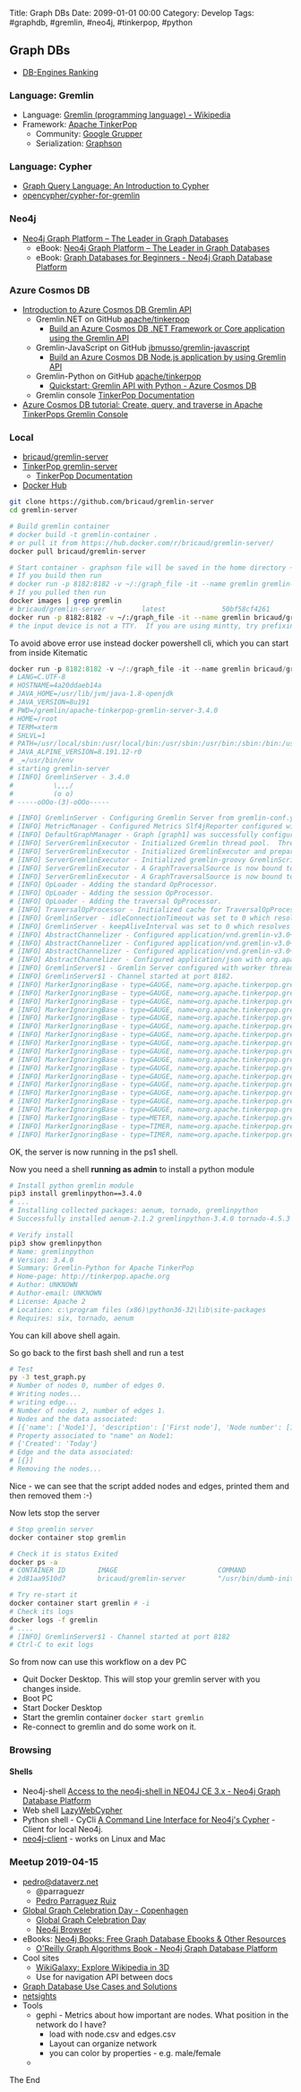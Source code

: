 Title:  Graph DBs
Date: 2099-01-01 00:00
Category: Develop
Tags: #graphdb, #gremlin, #neo4j, #tinkerpop, #python

## Graph DBs

* [DB-Engines Ranking](https://db-engines.com/en/ranking/graph+dbms)

### Language: Gremlin

* Language: [Gremlin (programming language) - Wikipedia](https://en.wikipedia.org/wiki/Gremlin_(programming_language))
* Framework: [Apache TinkerPop](http://tinkerpop.apache.org/)
    * Community: [Google Grupper](https://groups.google.com/forum/#!forum/gremlin-users)
    * Serialization: [Graphson](http://tinkerpop.apache.org/docs/3.4.1/dev/io/#graphson)

### Language: Cypher

* [Graph Query Language: An Introduction to Cypher](https://neo4j.com/developer/cypher-query-language/)
* [opencypher/cypher-for-gremlin](https://github.com/opencypher/cypher-for-gremlin)

### Neo4j

* [Neo4j Graph Platform – The Leader in Graph Databases](https://neo4j.com/)
    * eBook: [Neo4j Graph Platform – The Leader in Graph Databases](https://neo4j.com/)
    * eBook: [Graph Databases for Beginners - Neo4j Graph Database Platform](https://neo4j.com/whitepapers/graph-databases-beginners-ebook/?ref=home)

### Azure Cosmos DB

* [Introduction to Azure Cosmos DB Gremlin API](https://docs.microsoft.com/en-us/azure/cosmos-db/graph-introduction)
    * Gremlin.NET on GitHub [apache/tinkerpop](https://github.com/apache/tinkerpop/tree/master/gremlin-dotnet)
        * [Build an Azure Cosmos DB .NET Framework or Core application using the Gremlin API](https://docs.microsoft.com/en-us/azure/cosmos-db/create-graph-dotnet)
    * Gremlin-JavaScript on GitHub [jbmusso/gremlin-javascript](https://github.com/jbmusso/gremlin-javascript)
        * [Build an Azure Cosmos DB Node.js application by using Gremlin API](https://docs.microsoft.com/en-us/azure/cosmos-db/create-graph-nodejs)
    * Gremlin-Python on GitHub [apache/tinkerpop](https://github.com/apache/tinkerpop/tree/master/gremlin-python)
        * [Quickstart: Gremlin API with Python - Azure Cosmos DB](https://docs.microsoft.com/en-us/azure/cosmos-db/create-graph-python)
    * Gremlin console [TinkerPop Documentation](https://tinkerpop.apache.org/docs/current/reference/#gremlin-console)
* [Azure Cosmos DB tutorial: Create, query, and traverse in Apache TinkerPops Gremlin Console](https://docs.microsoft.com/en-us/azure/cosmos-db/create-graph-gremlin-console)

### Local

* [bricaud/gremlin-server](https://github.com/bricaud/gremlin-server)
* [TinkerPop gremlin-server](https://tinkerpop.apache.org/docs/current/reference/#gremlin-server)
    * [TinkerPop Documentation](https://tinkerpop.apache.org/docs/current/reference/#connecting-gremlin-server)
* [Docker Hub](https://hub.docker.com/_/neo4j)

```bash
git clone https://github.com/bricaud/gremlin-server
cd gremlin-server

# Build gremlin container
# docker build -t gremlin-container .
# or pull it from https://hub.docker.com/r/bricaud/gremlin-server/
docker pull bricaud/gremlin-server

# Start container - graphson file will be saved in the home directory ~/
# If you build then run
# docker run -p 8182:8182 -v ~/:/graph_file -it --name gremlin gremlin-container
# If you pulled then run
docker images | grep gremlin
# bricaud/gremlin-server         latest              50bf58cf4261        2 months ago        431MB
docker run -p 8182:8182 -v ~/:/graph_file -it --name gremlin bricaud/gremlin-server
# the input device is not a TTY.  If you are using mintty, try prefixing the command with 'winpty'
```

To avoid above error use instead docker powershell cli, which you can start from inside Kitematic
```ps1
docker run -p 8182:8182 -v ~/:/graph_file -it --name gremlin bricaud/gremlin-server
# LANG=C.UTF-8
# HOSTNAME=4a20ddaeb14a
# JAVA_HOME=/usr/lib/jvm/java-1.8-openjdk
# JAVA_VERSION=8u191
# PWD=/gremlin/apache-tinkerpop-gremlin-server-3.4.0
# HOME=/root
# TERM=xterm
# SHLVL=1
# PATH=/usr/local/sbin:/usr/local/bin:/usr/sbin:/usr/bin:/sbin:/bin:/usr/lib/jvm/java-1.8-openjdk/jre/bin:/usr/lib/jvm/java-1.8-openjdk/bin
# JAVA_ALPINE_VERSION=8.191.12-r0
# _=/usr/bin/env
# starting gremlin-server
# [INFO] GremlinServer - 3.4.0
#          \,,,/
#          (o o)
# -----oOOo-(3)-oOOo-----

# [INFO] GremlinServer - Configuring Gremlin Server from gremlin-conf.yaml
# [INFO] MetricManager - Configured Metrics Slf4jReporter configured with interval=180000ms and loggerName=org.apache.tinkerpop.gremlin.server.Settings$Slf4jReporterMetrics
# [INFO] DefaultGraphManager - Graph [graph1] was successfully configured via [gremlin-graph-main.properties].
# [INFO] ServerGremlinExecutor - Initialized Gremlin thread pool.  Threads in pool named with pattern gremlin-*
# [INFO] ServerGremlinExecutor - Initialized GremlinExecutor and preparing GremlinScriptEngines instances.
# [INFO] ServerGremlinExecutor - Initialized gremlin-groovy GremlinScriptEngine and registered metrics
# [INFO] ServerGremlinExecutor - A GraphTraversalSource is now bound to [g] with graphtraversalsource[tinkergraph[vertices:0 edges:0], standard]
# [INFO] ServerGremlinExecutor - A GraphTraversalSource is now bound to [g1] with graphtraversalsource[tinkergraph[vertices:0 edges:0], standard]
# [INFO] OpLoader - Adding the standard OpProcessor.
# [INFO] OpLoader - Adding the session OpProcessor.
# [INFO] OpLoader - Adding the traversal OpProcessor.
# [INFO] TraversalOpProcessor - Initialized cache for TraversalOpProcessor with size 1000 and expiration time of 600000 ms
# [INFO] GremlinServer - idleConnectionTimeout was set to 0 which resolves to 0 seconds when configuring this value - this feature will be disabled
# [INFO] GremlinServer - keepAliveInterval was set to 0 which resolves to 0 seconds when configuring this value - this feature will be disabled
# [INFO] AbstractChannelizer - Configured application/vnd.gremlin-v3.0+gryo with org.apache.tinkerpop.gremlin.driver.ser.GryoMessageSerializerV3d0
# [INFO] AbstractChannelizer - Configured application/vnd.gremlin-v3.0+gryo-stringd with org.apache.tinkerpop.gremlin.driver.ser.GryoMessageSerializerV3d0
# [INFO] AbstractChannelizer - Configured application/vnd.gremlin-v3.0+json with org.apache.tinkerpop.gremlin.driver.ser.GraphSONMessageSerializerV3d0
# [INFO] AbstractChannelizer - Configured application/json with org.apache.tinkerpop.gremlin.driver.ser.GraphSONMessageSerializerV3d0
# [INFO] GremlinServer$1 - Gremlin Server configured with worker thread pool of 1, gremlin pool of 8 and boss thread pool of 1.
# [INFO] GremlinServer$1 - Channel started at port 8182.
# [INFO] MarkerIgnoringBase - type=GAUGE, name=org.apache.tinkerpop.gremlin.server.GremlinServer.gremlin-groovy.sessionless.class-cache.average-load-penalty, value=1.1320263E9
# [INFO] MarkerIgnoringBase - type=GAUGE, name=org.apache.tinkerpop.gremlin.server.GremlinServer.gremlin-groovy.sessionless.class-cache.estimated-size, value=2
# [INFO] MarkerIgnoringBase - type=GAUGE, name=org.apache.tinkerpop.gremlin.server.GremlinServer.gremlin-groovy.sessionless.class-cache.eviction-count, value=0
# [INFO] MarkerIgnoringBase - type=GAUGE, name=org.apache.tinkerpop.gremlin.server.GremlinServer.gremlin-groovy.sessionless.class-cache.eviction-weight, value=0
# [INFO] MarkerIgnoringBase - type=GAUGE, name=org.apache.tinkerpop.gremlin.server.GremlinServer.gremlin-groovy.sessionless.class-cache.hit-count, value=0
# [INFO] MarkerIgnoringBase - type=GAUGE, name=org.apache.tinkerpop.gremlin.server.GremlinServer.gremlin-groovy.sessionless.class-cache.hit-rate, value=0.0
# [INFO] MarkerIgnoringBase - type=GAUGE, name=org.apache.tinkerpop.gremlin.server.GremlinServer.gremlin-groovy.sessionless.class-cache.load-count, value=2
# [INFO] MarkerIgnoringBase - type=GAUGE, name=org.apache.tinkerpop.gremlin.server.GremlinServer.gremlin-groovy.sessionless.class-cache.load-failure-count, value=0
# [INFO] MarkerIgnoringBase - type=GAUGE, name=org.apache.tinkerpop.gremlin.server.GremlinServer.gremlin-groovy.sessionless.class-cache.load-failure-rate, value=0.0
# [INFO] MarkerIgnoringBase - type=GAUGE, name=org.apache.tinkerpop.gremlin.server.GremlinServer.gremlin-groovy.sessionless.class-cache.load-success-count, value=2
# [INFO] MarkerIgnoringBase - type=GAUGE, name=org.apache.tinkerpop.gremlin.server.GremlinServer.gremlin-groovy.sessionless.class-cache.long-run-compilation-count, value=0
# [INFO] MarkerIgnoringBase - type=GAUGE, name=org.apache.tinkerpop.gremlin.server.GremlinServer.gremlin-groovy.sessionless.class-cache.miss-count, value=2
# [INFO] MarkerIgnoringBase - type=GAUGE, name=org.apache.tinkerpop.gremlin.server.GremlinServer.gremlin-groovy.sessionless.class-cache.miss-rate, value=1.0
# [INFO] MarkerIgnoringBase - type=GAUGE, name=org.apache.tinkerpop.gremlin.server.GremlinServer.gremlin-groovy.sessionless.class-cache.request-count, value=2
# [INFO] MarkerIgnoringBase - type=GAUGE, name=org.apache.tinkerpop.gremlin.server.GremlinServer.gremlin-groovy.sessionless.class-cache.total-load-time, value=2264052600
# [INFO] MarkerIgnoringBase - type=GAUGE, name=org.apache.tinkerpop.gremlin.server.GremlinServer.sessions, value=0
# [INFO] MarkerIgnoringBase - type=METER, name=org.apache.tinkerpop.gremlin.server.GremlinServer.errors, count=0, mean_rate=0.0, m1=0.0, m5=0.0, m15=0.0, rate_unit=events/second
# [INFO] MarkerIgnoringBase - type=TIMER, name=org.apache.tinkerpop.gremlin.server.GremlinServer.op.eval, count=0, min=0.0, max=0.0, mean=0.0, stddev=0.0, median=0.0, p75=0.0, p95=0.0, p98=0.0, p99=0.0, p999=0.0, mean_rate=0.0, m1=0.0, m5=0.0, m15=0.0, rate_unit=events/second, duration_unit=milliseconds
# [INFO] MarkerIgnoringBase - type=TIMER, name=org.apache.tinkerpop.gremlin.server.GremlinServer.op.traversal, count=0, min=0.0, max=0.0, mean=0.0, stddev=0.0, median=0.0, p75=0.0, p95=0.0, p98=0.0, p99=0.0, p999=0.0, mean_rate=0.0, m1=0.0, m5=0.0, m15=0.0, rate_unit=events/second, duration_unit=milliseconds
```

OK, the server is now running in the ps1 shell.  

Now you need a shell **running as admin** to install a python module

```bash
# Install python gremlin module
pip3 install gremlinpython==3.4.0
# ...
# Installing collected packages: aenum, tornado, gremlinpython
# Successfully installed aenum-2.1.2 gremlinpython-3.4.0 tornado-4.5.3

# Verify install
pip3 show gremlinpython
# Name: gremlinpython
# Version: 3.4.0
# Summary: Gremlin-Python for Apache TinkerPop
# Home-page: http://tinkerpop.apache.org
# Author: UNKNOWN
# Author-email: UNKNOWN
# License: Apache 2
# Location: c:\program files (x86)\python36-32\lib\site-packages
# Requires: six, tornado, aenum
```

You can kill above shell again.  

So go back to the first bash shell and run a test

```bash
# Test
py -3 test_graph.py
# Number of nodes 0, number of edges 0.
# Writing nodes...
# writing edge...
# Number of nodes 2, number of edges 1.
# Nodes and the data associated:
# [{'name': ['Node1'], 'description': ['First node'], 'Node number': [1]}, {'name': ['Node2'], 'description': ['Second node'], 'Node number': [2]}]
# Property associated to "name" on Node1:
# {'Created': 'Today'}
# Edge and the data associated:
# [{}]
# Removing the nodes...
```

Nice - we can see that the script added nodes and edges, printed them and then removed them :-)  

Now lets stop the server  

```bash
# Stop gremlin server
docker container stop gremlin

# Check it is status Exited
docker ps -a
# CONTAINER ID        IMAGE                         COMMAND                  CREATED             STATUS                     PORTS                NAMES
# 2d81aa9510d7        bricaud/gremlin-server        "/usr/bin/dumb-init …"   39 minutes ago      Exited (0) 3 minutes ago                        gremlin

# Try re-start it
docker container start gremlin # -i
# Check its logs
docker logs -f gremlin
# ....
# [INFO] GremlinServer$1 - Channel started at port 8182
# Ctrl-C to exit logs
```

So from now can use this workflow on a dev PC

* Quit Docker Desktop. This will stop your gremlin server with you changes inside.
* Boot PC
* Start Docker Desktop
* Start the gremlin container `docker start gremlin`
* Re-connect to gremlin and do some work on it.

### Browsing

#### Shells

* Neo4j-shell [Access to the neo4j-shell in NEO4J CE 3.x - Neo4j Graph Database Platform](https://neo4j.com/developer/kb/using-neo4j-shell-neo4j-ce-3x/)
* Web shell [LazyWebCypher](http://www.lyonwj.com/LazyWebCypher/)
* Python shell - CyCli [A Command Line Interface for Neo4j's Cypher](https://github.com/nicolewhite/cycli) - Client for local Neo4j.
* [neo4j-client](https://neo4j-client.net/) - works on Linux and Mac

### Meetup 2019-04-15

* pedro@dataverz.net
    * @parraguezr
    * [Pedro Parraguez Ruiz](https://www.parraguezr.net/)
* [Global Graph Celebration Day - Copenhagen](https://www.meetup.com/Copenhagen-Graph-Databases-Meetup/events/259549580/)
    * [Global Graph Celebration Day](https://globalgraphcelebrationday.com/)
    * [Neo4j Browser](https://88f0bc82.databases.neo4j.io/browser/)
* eBooks: [Neo4j Books: Free Graph Database Ebooks &amp; Other Resources](https://neo4j.com/books/)
    * [O'Reilly Graph Algorithms Book - Neo4j Graph Database Platform](https://neo4j.com/graph-algorithms-book/)
* Cool sites
    * [WikiGalaxy: Explore Wikipedia in 3D](http://wiki.polyfra.me/)
    * Use for navigation API between docs
* [Graph Database Use Cases and Solutions](https://neo4j.com/use-cases/)
* [netsights](http://www.netsights.dk/)
* Tools
    * gephi - Metrics about how important are nodes. What position in the network do I have?
        * load with node.csv and edges.csv
        * Layout can organize network
        * you can color by properties - e.g. male/female
    * 


The End